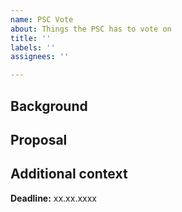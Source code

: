 ```yaml
---
name: PSC Vote
about: Things the PSC has to vote on
title: ''
labels: ''
assignees: ''

---
```


## Background
<!-- Add some background on your proposal -->


## Proposal
<!-- Briefly describe what PSC members have to vote on -->


## Additional context
<!-- Add additional notes and remarks, including the deadline for votes (now +20 business days, including any local public holidays) -->

**Deadline:** xx.xx.xxxx
